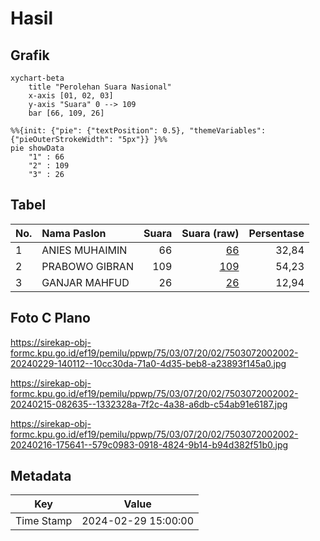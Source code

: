 # Hasil

## Grafik

```mermaid
xychart-beta
    title "Perolehan Suara Nasional"
    x-axis [01, 02, 03]
    y-axis "Suara" 0 --> 109
    bar [66, 109, 26]
```

```mermaid
%%{init: {"pie": {"textPosition": 0.5}, "themeVariables": {"pieOuterStrokeWidth": "5px"}} }%%
pie showData
    "1" : 66
    "2" : 109
    "3" : 26
```

## Tabel

| No. | Nama Paslon    | Suara | Suara (raw) | Persentase |
|:--- |:-------------- | -----:| -----------:| ----------:|
| 1   | ANIES MUHAIMIN | 66    | [66][p-1]   | 32,84      |
| 2   | PRABOWO GIBRAN | 109   | [109][p-2]  | 54,23      |
| 3   | GANJAR MAHFUD  | 26    | [26][p-3]   | 12,94      |


[p-1]: https://github.com/gigit-pemilu/pemilu-2024/blob/main/pilpres/hitung-suara/sub/75-gorontalo/sub/03-bone-bolango/sub/07-botupingge/sub/2002-panggulo/sub/002-tps/sub/paslon-1.txt
[p-2]: https://github.com/gigit-pemilu/pemilu-2024/blob/main/pilpres/hitung-suara/sub/75-gorontalo/sub/03-bone-bolango/sub/07-botupingge/sub/2002-panggulo/sub/002-tps/sub/paslon-2.txt
[p-3]: https://github.com/gigit-pemilu/pemilu-2024/blob/main/pilpres/hitung-suara/sub/75-gorontalo/sub/03-bone-bolango/sub/07-botupingge/sub/2002-panggulo/sub/002-tps/sub/paslon-3.txt

## Foto C Plano

https://sirekap-obj-formc.kpu.go.id/ef19/pemilu/ppwp/75/03/07/20/02/7503072002002-20240229-140112--10cc30da-71a0-4d35-beb8-a23893f145a0.jpg

https://sirekap-obj-formc.kpu.go.id/ef19/pemilu/ppwp/75/03/07/20/02/7503072002002-20240215-082635--1332328a-7f2c-4a38-a6db-c54ab91e6187.jpg

https://sirekap-obj-formc.kpu.go.id/ef19/pemilu/ppwp/75/03/07/20/02/7503072002002-20240216-175641--579c0983-0918-4824-9b14-b94d382f51b0.jpg


## Metadata

| Key        | Value               |
| ---------- | ------------------- |
| Time Stamp | 2024-02-29 15:00:00 |



